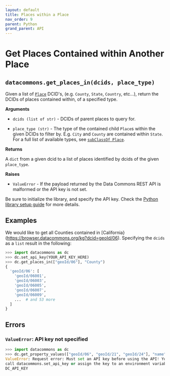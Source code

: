 ```yaml
---
layout: default
title: Places within a Place
nav_order: 9
parent: Python
grand_parent: API
---
```


# Get Places Contained within Another Place

## `datacommons.get_places_in(dcids, place_type)`

Given a list of [`Place`](https://browser.datacommons.org/kg?dcid=Place) DCID's,
(e.g. `County`, `State`, `Country`, etc...), return the DCIDs of places
contained within, of a specified type.


**Arguments**

*   `dcids (list of str)` - DCIDs of parent places to query for.

*   `place_type (str)` - The type of the contained child `Place`s within the given
    DCIDs to filter by. E.g. `City` and `County` are contained within `State`. For a
    full list of available types, see [`subClassOf Place`](https://browser.datacommons.org/kg?dcid=Place).

**Returns**

A `dict` from a given dcid to a list of places identified by dcids of the given
`place_type`.

**Raises**

*   `ValueError` - If the payload returned by the Data Commons REST API is malformed or the API key is not set.

Be sure to initialize the library, and specify the API key. Check the [Python library setup guide](/api/python/) for more details.

## Examples

We would like to get all Counties contained in
[California}(https://browser.datacommons.org/kg?dcid=geoId/06). Specifying the
`dcids` as a `list` result in the following:

```python
>>> import datacommons as dc
>>> dc.set_api_key(YOUR_API_KEY_HERE)
>>> dc.get_places_in(["geoId/06"], "County")
{
  'geoId/06': [
    'geoId/06001',
    'geoId/06003',
    'geoId/06005',
    'geoId/06007',
    'geoId/06009',
    ...  # and 53 more
  ]
}
```

## Errors

### `ValueError`: API key not specified

```python
>>> import datacommons as dc
>>> dc.get_property_values(["geoId/06", "geoId/21", "geoId/24"], "name")
ValueError: Request error: Must set an API key before using the API! You can
call datacommons.set_api_key or assign the key to an environment variable named
DC_API_KEY
```
